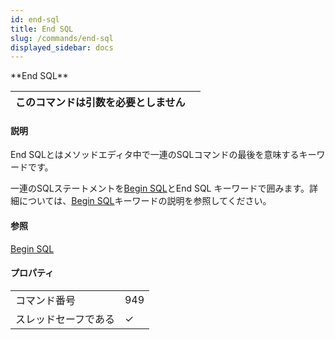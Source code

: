 ```yaml
---
id: end-sql
title: End SQL
slug: /commands/end-sql
displayed_sidebar: docs
---
```


<!--REF #_command_.End SQL.Syntax-->**End SQL**<!-- END REF-->
<!--REF #_command_.End SQL.Params-->
| このコマンドは引数を必要としません |  |
| --- | --- |

<!-- END REF-->

#### 説明 

<!--REF #_command_.End SQL.Summary-->End SQLとはメソッドエディタ中で一連のSQLコマンドの最後を意味するキーワードです。<!-- END REF-->

一連のSQLステートメントを[Begin SQL](begin-sql.md "Begin SQL")とEnd SQL キーワードで囲みます。詳細については、[Begin SQL](begin-sql.md "Begin SQL")キーワードの説明を参照してください。

#### 参照 

[Begin SQL](begin-sql.md)  

#### プロパティ

|  |  |
| --- | --- |
| コマンド番号 | 949 |
| スレッドセーフである | &check; |



